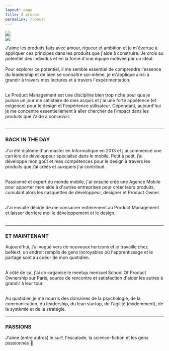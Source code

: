 ```yaml
---
layout: page
title: À propos 
permalink: /about/
---
```


<div class="page-title">
  <img src="{{ '/assets/images/about_title.svg' | relative_url }}"> 
</div>

<div class="picture">
	<img src="{{ '/assets/images/picture_of_myself_2.jpg' | relative_url }}"> 
</div>

J'aime les produits faits avec amour, rigueur et ambition et je m'évertue à appliquer ces principes dans les produits que j'aide à construire. Je crois au potentiel des individus et en la force d'une équipe motivée par un idéal. <br/><br/>
Pour explorer ce potentiel, il me semble essentiel de comprendre l'essence du leadership et de bien se connaître soi-même, je m'applique ainsi à grandir à travers mes lectures et à travers l'expérimentation. <br/><br/>

Le Product Management est une discipline bien trop riche pour que je puisse un jour me satisfaire de mes acquis et j'ai une forte appétence (et exigence) pour le design et l'expérience utilisateur. Cependant, aujourd'hui je me concentre essentiellement à aller chercher de l’impact dans les produits que j'aide à concevoir.<br/><br/>

---

### BACK IN THE DAY ###

J'ai été diplômé d'un master en Informatique en 2013 et j'ai commencé une carrière de développeur spécialisé dans le mobile. Petit à petit, j’ai développé mon goût et mes compétences pour le design à travers les produits que j’ai créés et auxquels j'ai contribué.<br/><br/>

Passionné et expert du monde mobile, j'ai ensuite créé une Agence Mobile pour apporter mon aide à d'autres entreprises pour créer leurs produits, cumulant alors les casquettes de développeur, designer et Product Owner.<br/><br/>

J'ai ensuite décidé de me consacrer entièrement au Product Management et laisser derrière moi le développement et le design.<br/><br/>

---

### ET MAINTENANT ###

Aujourd'hui, j'ai vogué vers de nouveaux horizons et je travaille chez beNext, un endroit remplis de gens incroyables où l'apprentissage et le partage sont au coeur de mon quotidien.<br/><br/>

À côté de ça, j'ai co-organisé le meetup mensuel School Of Product Ownership sur Paris, source de rencontre et satisfaction d'aider les autres à grandir à leur tour.<br/><br/>

Au quotidien,je me nourris des domaines de la psychologie, de la communication, du leadership, du lean startup, de l'agilité (évidemment), de la systèmie et de la stratégie.


---
### PASSIONS ###

J'aime (entre autres) le surf, l'escalade, la science-fiction et les gens passionnés 🤙
